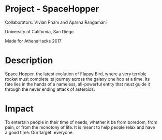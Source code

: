 # Project - SpaceHopper
Collaborators: Vivian Pham and Aparna Rangamani

University of California, San Diego

Made for AthenaHacks 2017

# Description
Space Hopper, the latest evolution of Flappy Bird, where a very terrible rocket must complete its journey across the galaxy one hop at a time. Its fate lies in the hands of a nameless, all-powerful entity that must guide it through the never ending attack of asteroids. 

# Impact
To entertain people in their time of needs, whether it be from boredom, from pain, or from the monotony of life. It is meant to help people relax and have a good time. Our target: everyone.
